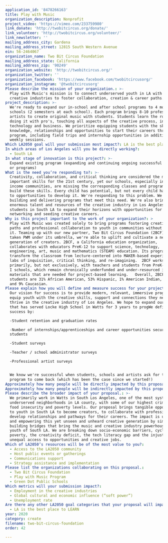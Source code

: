 ```yaml
---
application_id: '8478266163'
title: Play with Music
organization_description: Nonprofit
project_video: 'https://vimeo.com/233759980'
link_donate: 'http://twobitcircus.org/donate/'
link_volunteer: 'http://twobitcircus.org/volunteer/'
link_newsletter: ''
mailing_address_city: Gardena
mailing_address_street: 12815 South Western Avenue
ein: 56-2464067
organization_name: Two Bit Circus Foundation
mailing_address_state: California
mailing_address_zip: '90249'
organization_website: 'http://twobitcircus.org/'
organization_twitter: ''
organization_facebook: 'https://www.facebook.com/twobitcircusorg/'
organization_instagram: '@twobitcircusorg'
Please describe the mission of your organization.: >-
  Play with Music's mission is to connect underserved youth in LA with our
  creative industries to foster collaboration, creation & career paths.
project_description: >-
  We're ready to expand our in-school and after school programs to 4 more
  schools (2 semesters at each school). Each program brings 8-10 professional
  artists to create original music with students. Students learn the ropes by
  doing it with pro's, touching all aspects of the creative process, including
  technology and business. We prioritize equipping students with the skills,
  knowledge, relationships and opportunities to start their careers through our
  program, including field trips and internship opportunities in addition to
  weekly sessions.
Which LA2050 goal will your submission most impact?: LA is the best place to CREATE
In which areas of Los Angeles will you be directly working?:
  - South LA
In what stage of innovation is this project?: >-
  Expand existing program (expanding and continuing ongoing successful projects
  or programs)
What is the need you’re responding to?: >-
  Creativity, collaboration, and critical thinking are considered the most
  important skills for the 21st century, yet our schools, especially in low
  income communities, are missing the corresponding classes and programs to
  build these skills. Every child has potential, but not every child has access
  to opportunities to develop it. We're responding to this problem. We're
  building and delivering programs that meet this need. We're also bringing the
  enormous talent and resources of the creative industry in Los Angeles to
  students in South LA to expand their horizons with opportunities for learning,
  networking and seeding creative careers.
Why is this project important to the work of your organization?: >
  Play with Music was created solely to bring programs fostering creative career
  paths and professional collaboration to youth in communities without access to
  it. Teaming up with our new partner, Two Bit Circus Foundation (2BCF), who has
  taken PWM under its umbrella, we're able to uplift and cultivate a new
  generation of creators. 2BCF, a California education organization,
  collaborates with educators PreK-12 to support science, technology,
  engineering, art, music and mathematics (STEAM) education. Its programs
  transform the classroom from lecture-centered into MAKER-based experimental
  labs of inquisition, critical thinking, and re-imagining.  2BCF works
  primarily, but not exclusively, with teachers and students from PreK-12 Title
  I schools, which remain chronically underfunded and under-resourced in
  materials that are needed for project-based learning.   Overall, 2BCF’s
  students are 31% African American, 53% Hispanic, 1% American Indian, 6% Asian,
  and 9% Caucasian. 
Please explain how you will define and measure success for your project.: >-
  Our vision for success is to provide modern, relevant, immersive programs that
  equip youth with the creative skills, support and connections they need to
  thrive in the creative industry of Los Angeles. We hope to expand our program
  that has served Locke High School in Watts for 3 years to progWe define
  success by:

  -Student retention and graduation rates

  -Number of internships/apprenticeships and career opportunities secured for
  students

  -Student surveys

  -Teacher / school administrator surveys

  -Professional artist surveys


  We know we're successful when students, schools and artists ask for the
  program to come back (which has been the case since we started!)
Approximately how many people will be directly impacted by this proposal?: '700'
Approximately how many people will be indirectly impacted by this proposal?: '2100'
Please describe the broader impact of your proposal.: >-
  We primarily work in Watts in South Los Angeles, one of the most systemically
  underserved neighborhoods in LA county, with some of our highest crime rates,
  food insecurity and poverty levels. Our proposal brings tangible opportunities
  to youth in South LA to become creators, to collaborate with professionals and
  develop relationships and pathways for their careers. The impact is uplifting
  and empowering this yet unseen and unheard creative generation by simply
  building bridges that bring the music and creative industry powerhouse TO the
  youth of South LA. We are breaking down socio-economic barriers, cycles of
  poverty, the creativity deficit, the tech literacy gap and the injustice of
  unequal access to opportunities and creative jobs. 
Which of LA2050’s resources will be of the most value to you?:
  - Access to the LA2050 community
  - Host public events or gatherings
  - Communications support
  - Strategy assistance and implementation
Please list the organizations collaborating on this proposal.:
  - Two Bit Circus Foundation
  - Play with Music Program
  - Green Dot Public Schools
Which metrics will your submission impact?:
  - Employment in the creative industries
  - Global cultural and economic influence (“soft power”)
  - Unemployment rate
Are there any other LA2050 goal categories that your proposal will impact?:
  - LA is the best place to LEARN
year: 2020
category: create
filename: two-bit-circus-foundation
order: 42

---
```

